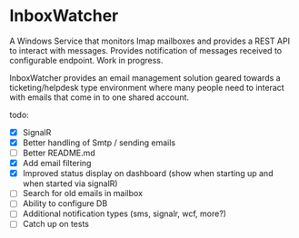 # InboxWatcher
A Windows Service that monitors Imap mailboxes and provides a REST API to interact with messages.  Provides notification of messages received to configurable endpoint.  Work in progress.

InboxWatcher provides an email management solution geared towards a ticketing/helpdesk type environment where many people need to interact with emails that come in to one shared account.

todo: 
- [X] SignalR
- [X] Better handling of Smtp / sending emails
- [ ] Better README.md
- [X] Add email filtering
- [X] Improved status display on dashboard (show when starting up and when started via signalR)
- [ ] Search for old emails in mailbox
- [ ] Ability to configure DB
- [ ] Additional notification types (sms, signalr, wcf, more?)
- [ ] Catch up on tests
